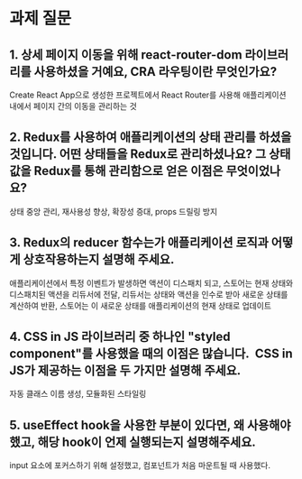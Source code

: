 # 과제 질문

## 1. 상세 페이지 이동을 위해 react-router-dom 라이브러리를 사용하셨을 거예요, CRA 라우팅이란 무엇인가요?

Create React App으로 생성한 프로젝트에서 React Router를 사용해 애플리케이션 내에서 페이지 간의 이동을 관리하는 것

## 2. Redux를 사용하여 애플리케이션의 상태 관리를 하셨을 것입니다. 어떤 상태들을 Redux로 관리하셨나요? 그 상태 값을 Redux를 통해 관리함으로 얻은 이점은 무엇이었나요?

상태 중앙 관리, 재사용성 향상, 확장성 증대, props 드릴링 방지

## 3. Redux의 reducer 함수는가 애플리케이션 로직과 어떻게 상호작용하는지 설명해 주세요.

애플리케이션에서 특정 이벤트가 발생하면 액션이 디스패치 되고, 스토어는 현재 상태와 디스패치된 액션을 리듀서에 전달, 리듀서는 상태와 액션을 인수로 받아 새로운 상태를 계산하여 반환, 스토어는 이 새로운 상태를 애플리케이션의 현재 상태로 업데이트

## 4. CSS in JS 라이브러리 중 하나인 "styled component"를 사용했을 때의 이점은 많습니다.  CSS in JS가 제공하는 이점을 두 가지만 설명해 주세요.

자동 클래스 이름 생성, 모듈화된 스타일링

## 5. useEffect hook을 사용한 부분이 있다면, 왜 사용해야 했고, 해당 hook이 언제 실행되는지 설명해주세요.

input 요소에 포커스하기 위해 설정했고, 컴포넌트가 처음 마운트될 때 사용했다.

